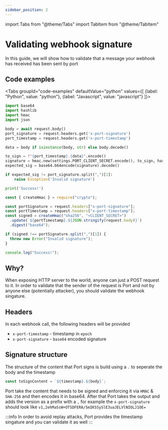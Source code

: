 ```yaml
---
sidebar_position: 2
---
```


import Tabs from "@theme/Tabs"
import TabItem from "@theme/TabItem"

# Validating webhook signature

In this guide, we will show how to validate that a message your webhook has received has been sent by port

## Code examples

<Tabs groupId="code-examples" defaultValue="python" values={[
{label: "Python", value: "python"},
{label: "Javascript", value: "javascript"}
]}>

<TabItem value="python">

```python showLineNumbers
import base64
import hashlib
import hmac
import json

body = await request.body()
port_signature = request.headers.get('x-port-signature')
port_timestamp = request.headers.get('x-port-timestamp')

data = body if isinstance(body, str) else body.decode()

to_sign = f"{port_timestamp}.{data}".encode()
signature = hmac.new(settings.PORT_CLIENT_SECRET.encode(), to_sign, hashlib.sha256).digest()
expected_sig = base64.b64encode(signature).decode()

if expected_sig != port_signature.split(",")[1]:
    raise Exception('Invalid signature')

print('Success!')
```

</TabItem>

<TabItem value="javascript">

```javascript showLineNumbers
const { createHmac } = require("crypto");

const portSignature = request.headers["x-port-signature"];
const portTimestamp = request.headers["x-port-timestamp"];
const signed = createHmac("sha256", "<CLIENT_SECRET>")
  .update(`${portTimestamp}.${JSON.stringify(request.body)}`)
  .digest("base64");

if (signed !== portSignature.split(",")[1]) {
  throw new Error("Invalid signature");
}

console.log("Success!");
```

</TabItem>

</Tabs>

## Why?

When exposing HTTP server to the world, anyone can just a POST request to it. In order to validate that the sender of the request is Port and not by anyone else (potentially attacker), you should validate the webhook singature.

## Headers

In each webhook call, the following headers will be provided

- `x-port-timestamp` - timestamp in `epoch`
- `x-port-signature` - `base64` encoded signature

## Signature structure

The structure of the content that Port signs is build using a `.` to seperate the body and the timestamp

```js
const toSignContent = `${timestamp}.${body}`;
```

Port take the content that needs to be signed and enforcing it via `HMAC` & `SHA-256` and then encodes it in base64. After that Port takes the output and adds the version as a prefix with a `,` for example the `x-port-signature` should look like `v1,2ehMaSsW+OTSDFERA/SmIKSSySlE3uaJELVlNIOLJ1OE=`

:::info
In order to avoid replay attacks, Port provides the timestamp singature and you can validate it as well
:::
